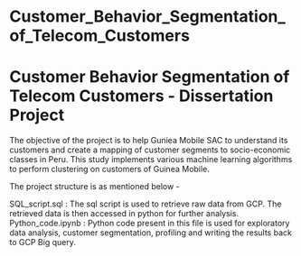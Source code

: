 # Customer_Behavior_Segmentation_of_Telecom_Customers

# Customer Behavior Segmentation of Telecom Customers - Dissertation Project

The objective of the project is to help Guniea Mobile SAC to understand its customers and create a mapping of customer segments to socio-economic classes in Peru. This study implements various machine learning algorithms to perform clustering on customers of Guinea Mobile.

The project structure is as mentioned below -

SQL_script.sql : The sql script is used to retrieve raw data from GCP. The retrieved data is then accessed in python for further analysis.
Python_code.ipynb : Python code present in this file is used for exploratory data analysis, customer segmentation, profiling and writing the results back to GCP Big query.
